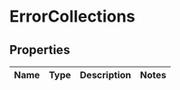 # ErrorCollections

## Properties
Name | Type | Description | Notes
------------ | ------------- | ------------- | -------------
